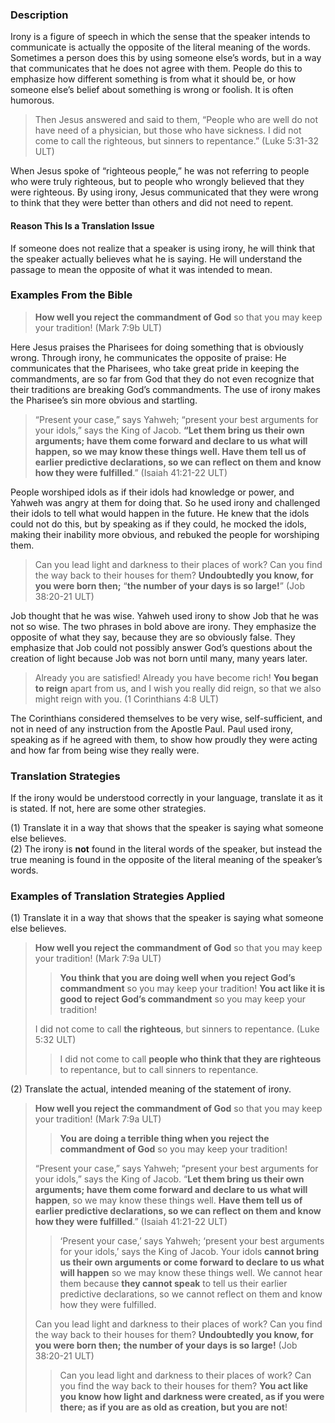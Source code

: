 ### Description

Irony is a figure of speech in which the sense that the speaker intends to communicate is actually the opposite of the literal meaning of the words. Sometimes a person does this by using someone else’s words, but in a way that communicates that he does not agree with them. People do this to emphasize how different something is from what it should be, or how someone else’s belief about something is wrong or foolish. It is often humorous.

> Then Jesus answered and said to them, “People who are well do not have need of a physician, but those who have sickness. I did not come to call the righteous, but sinners to repentance.” (Luke 5:31-32 ULT)

When Jesus spoke of “righteous people,” he was not referring to people who were truly righteous, but to people who wrongly believed that they were righteous. By using irony, Jesus communicated that they were wrong to think that they were better than others and did not need to repent.

#### Reason This Is a Translation Issue

If someone does not realize that a speaker is using irony, he will think that the speaker actually believes what he is saying. He will understand the passage to mean the opposite of what it was intended to mean.

### Examples From the Bible

> **How well you reject the commandment of God** so that you may keep your tradition! (Mark 7:9b ULT)

 Here Jesus praises the Pharisees for doing something that is obviously wrong. Through irony, he communicates the opposite of praise: He communicates that the Pharisees, who take great pride in keeping the commandments, are so far from God that they do not even recognize that their traditions are breaking God’s commandments. The use of irony makes the Pharisee’s sin more obvious and startling.

> “Present your case,” says Yahweh; “present your best arguments for your idols,” says the King of Jacob. **“Let them bring us their own arguments; have them come forward and declare to us what will happen, so we may know these things well. Have them tell us of earlier predictive declarations, so we can reflect on them and know how they were fulfilled**.” (Isaiah 41:21-22 ULT)

People worshiped idols as if their idols had knowledge or power, and Yahweh was angry at them for doing that. So he used irony and challenged their idols to tell what would happen in the future. He knew that the idols could not do this, but by speaking as if they could, he mocked the idols, making their inability more obvious, and rebuked the people for worshiping them.

> Can you lead light and darkness to their places of work?
> Can you find the way back to their houses for them?
> **Undoubtedly you know, for you were born then;** “**the number of your days is so large!**” (Job 38:20-21 ULT)

Job thought that he was wise. Yahweh used irony to show Job that he was not so wise. The two phrases in bold above are irony. They emphasize the opposite of what they say, because they are so obviously false. They emphasize that Job could not possibly answer God’s questions about the creation of light because Job was not born until many, many years later.

> Already you are satisfied! Already you have become rich! **You began to reign** apart from us, and I wish you really did reign, so that we also might reign with you. (1 Corinthians 4:8 ULT)

The Corinthians considered themselves to be very wise, self-sufficient, and not in need of any instruction from the Apostle Paul. Paul used irony, speaking as if he agreed with them, to show how proudly they were acting and how far from being wise they really were.

### Translation Strategies

If the irony would be understood correctly in your language, translate it as it is stated. If not, here are some other strategies.

(1) Translate it in a way that shows that the speaker is saying what someone else believes.<br>
(2) The irony is **not** found in the literal words of the speaker, but instead the true meaning is found in the opposite of the literal meaning of the speaker’s words.

### Examples of Translation Strategies Applied

(1) Translate it in a way that shows that the speaker is saying what someone else believes.

> **How well you reject the commandment of God** so that you may keep your tradition! (Mark 7:9a ULT)
>
> > **You think that you are doing well when you reject God’s commandment** so you may keep your tradition!
> > **You act like it is good to reject God’s commandment** so you may keep your tradition!
>
> I did not come to call **the righteous**, but sinners to repentance. (Luke 5:32 ULT)
>
> > I did not come to call **people who think that they are righteous** to repentance, but to call sinners to repentance.

(2) Translate the actual, intended meaning of the statement of irony.

> **How well you reject the commandment of God** so that you may keep your tradition! (Mark 7:9a ULT)
>
> > **You are doing a terrible thing when you reject the commandment of God** so you may keep your tradition!
>
> “Present your case,” says Yahweh; “present your best arguments for your idols,” says the King of Jacob. “**Let them bring us their own arguments; have them come forward and declare to us what will happen**, so we may know these things well. **Have them tell us of earlier predictive declarations, so we can reflect on them and know how they were fulfilled**.” (Isaiah 41:21-22 ULT)
>
> > ‘Present your case,’ says Yahweh; ‘present your best arguments for your idols,’ says the King of Jacob. Your idols **cannot bring us their own arguments or come forward to declare to us what will happen** so we may know these things well. We cannot hear them because **they cannot speak** to tell us their earlier predictive declarations, so we cannot reflect on them and know how they were fulfilled.
>
> Can you lead light and darkness to their places of work?
> Can you find the way back to their houses for them?
> **Undoubtedly you know, for you were born then;**
> **the number of your days is so large!** (Job 38:20-21 ULT)
>
> > Can you lead light and darkness to their places of work? Can you find the way back to their houses for them? **You act like you know how light and darkness were created, as if you were there; as if you are as old as creation, but you are not**!
